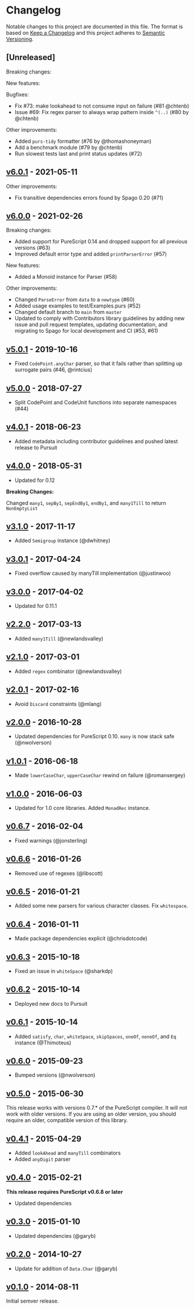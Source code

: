 # Changelog

Notable changes to this project are documented in this file. The format is based on [Keep a Changelog](https://keepachangelog.com/en/1.0.0/) and this project adheres to [Semantic Versioning](https://semver.org/spec/v2.0.0.html).

## [Unreleased]

Breaking changes:

New features:

Bugfixes:
- Fix #73: make lookahead to not consume input on failure (#81 @chtenb)
- Issue #69: Fix regex parser to always wrap pattern inside `^(..)` (#80 by @chtenb)

Other improvements:
- Added `purs-tidy` formatter (#76 by @thomashoneyman)
- Add a benchmark module (#79 by @chtenb)
- Run slowest tests last and print status updates (#72)

## [v6.0.1](https://github.com/purescript-contrib/purescript-string-parsers/releases/tag/v6.0.1) - 2021-05-11

Other improvements:
- Fix transitive dependencies errors found by Spago 0.20 (#71)

## [v6.0.0](https://github.com/purescript-contrib/purescript-string-parsers/releases/tag/v6.0.0) - 2021-02-26

Breaking changes:
- Added support for PureScript 0.14 and dropped support for all previous versions (#63)
- Improved default error type and added `printParserError` (#57)

New features:
- Added a Monoid instance for Parser (#58)

Other improvements:
- Changed `ParseError` from `data` to a `newtype` (#60)
- Added usage examples to test/Examples.purs (#52)
- Changed default branch to `main` from `master`
- Updated to comply with Contributors library guidelines by adding new issue and pull request templates, updating documentation, and migrating to Spago for local development and CI (#53, #61)

## [v5.0.1](https://github.com/purescript-contrib/purescript-string-parsers/releases/tag/v5.0.1) - 2019-10-16

- Fixed `CodePoint.anyChar` parser, so that it fails rather than splitting up surrogate pairs (#46, @rintcius)

## [v5.0.0](https://github.com/purescript-contrib/purescript-string-parsers/releases/tag/v5.0.0) - 2018-07-27

- Split CodePoint and CodeUnit functions into separate namespaces (#44)

## [v4.0.1](https://github.com/purescript-contrib/purescript-string-parsers/releases/tag/v4.0.1) - 2018-06-23

- Added metadata including contributor guidelines and pushed latest release to Pursuit

## [v4.0.0](https://github.com/purescript-contrib/purescript-string-parsers/releases/tag/v4.0.0) - 2018-05-31

- Updated for 0.12

**Breaking Changes:**

Changed `many1`, `sepBy1`, `sepEndBy1`, `endBy1`, and `many1Till` to return `NonEmptyList`

## [v3.1.0](https://github.com/purescript-contrib/purescript-string-parsers/releases/tag/v3.1.0) - 2017-11-17

- Added `Semigroup` instance (@dwhitney)

## [v3.0.1](https://github.com/purescript-contrib/purescript-string-parsers/releases/tag/v3.0.1) - 2017-04-24

- Fixed overflow caused by manyTill implementation (@justinwoo)

## [v3.0.0](https://github.com/purescript-contrib/purescript-string-parsers/releases/tag/v3.0.0) - 2017-04-02

- Updated for 0.11.1

## [v2.2.0](https://github.com/purescript-contrib/purescript-string-parsers/releases/tag/v2.2.0) - 2017-03-13

- Added `many1Till` (@newlandsvalley)

## [v2.1.0](https://github.com/purescript-contrib/purescript-string-parsers/releases/tag/v2.1.0) - 2017-03-01

- Added `regex` combinator (@newlandsvalley)

## [v2.0.1](https://github.com/purescript-contrib/purescript-string-parsers/releases/tag/v2.0.1) - 2017-02-16

- Avoid `Discard` constraints (@mlang)

## [v2.0.0](https://github.com/purescript-contrib/purescript-string-parsers/releases/tag/v2.0.0) - 2016-10-28

- Updated dependencies for PureScript 0.10. `many` is now stack safe (@nwolverson)

## [v1.0.1](https://github.com/purescript-contrib/purescript-string-parsers/releases/tag/v1.0.1) - 2016-06-18

- Made `lowerCaseChar`, `upperCaseChar` rewind on failure (@romansergey)

## [v1.0.0](https://github.com/purescript-contrib/purescript-string-parsers/releases/tag/v1.0.0) - 2016-06-03

- Updated for 1.0 core libraries. Added `MonadRec` instance.

## [v0.6.7](https://github.com/purescript-contrib/purescript-string-parsers/releases/tag/v0.6.7) - 2016-02-04

- Fixed warnings (@jonsterling)

## [v0.6.6](https://github.com/purescript-contrib/purescript-string-parsers/releases/tag/v0.6.6) - 2016-01-26

- Removed use of regexes (@libscott)

## [v0.6.5](https://github.com/purescript-contrib/purescript-string-parsers/releases/tag/v0.6.5) - 2016-01-21

- Added some new parsers for various character classes. Fix `whitespace`.

## [v0.6.4](https://github.com/purescript-contrib/purescript-string-parsers/releases/tag/v0.6.4) - 2016-01-11

- Made package dependencies explicit (@chrisdotcode)

## [v0.6.3](https://github.com/purescript-contrib/purescript-string-parsers/releases/tag/v0.6.3) - 2015-10-18

- Fixed an issue in `whiteSpace` (@sharkdp)

## [v0.6.2](https://github.com/purescript-contrib/purescript-string-parsers/releases/tag/v0.6.2) - 2015-10-14

- Deployed new docs to Pursuit

## [v0.6.1](https://github.com/purescript-contrib/purescript-string-parsers/releases/tag/v0.6.1) - 2015-10-14

- Added `satisfy`, `char`, `whiteSpace`, `skipSpaces`, `oneOf`, `noneOf`, and `Eq` instance (@Thimoteus)

## [v0.6.0](https://github.com/purescript-contrib/purescript-string-parsers/releases/tag/v0.6.0) - 2015-09-23

- Bumped versions (@nwolverson)

## [v0.5.0](https://github.com/purescript-contrib/purescript-string-parsers/releases/tag/v0.5.0) - 2015-06-30

This release works with versions 0.7.\* of the PureScript compiler. It will not work with older versions. If you are using an older version, you should require an older, compatible version of this library.

## [v0.4.1](https://github.com/purescript-contrib/purescript-string-parsers/releases/tag/v0.4.1) - 2015-04-29

- Added `lookAhead` and `manyTill` combinators
- Added `anyDigit` parser

## [v0.4.0](https://github.com/purescript-contrib/purescript-string-parsers/releases/tag/v0.4.0) - 2015-02-21

**This release requires PureScript v0.6.8 or later**
- Updated dependencies

## [v0.3.0](https://github.com/purescript-contrib/purescript-string-parsers/releases/tag/v0.3.0) - 2015-01-10

- Updated dependencies (@garyb)

## [v0.2.0](https://github.com/purescript-contrib/purescript-string-parsers/releases/tag/v0.2.0) - 2014-10-27

- Update for addition of `Data.Char` (@garyb)

## [v0.1.0](https://github.com/purescript-contrib/purescript-string-parsers/releases/tag/v0.1.0) - 2014-08-11

Initial semver release.
